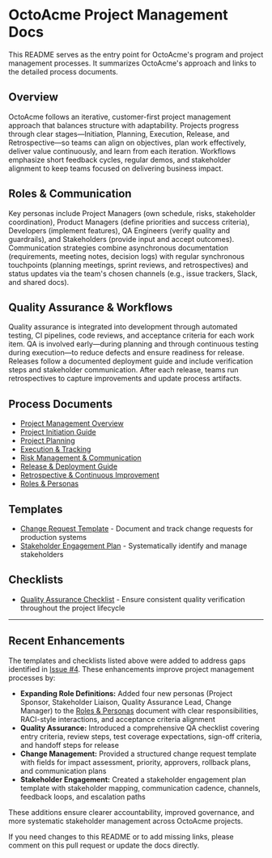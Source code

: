 # OctoAcme Project Management Docs

This README serves as the entry point for OctoAcme's program and project management processes. It summarizes OctoAcme's approach and links to the detailed process documents.

## Overview

OctoAcme follows an iterative, customer-first project management approach that balances structure with adaptability. Projects progress through clear stages—Initiation, Planning, Execution, Release, and Retrospective—so teams can align on objectives, plan work effectively, deliver value continuously, and learn from each iteration. Workflows emphasize short feedback cycles, regular demos, and stakeholder alignment to keep teams focused on delivering business impact.

## Roles & Communication

Key personas include Project Managers (own schedule, risks, stakeholder coordination), Product Managers (define priorities and success criteria), Developers (implement features), QA Engineers (verify quality and guardrails), and Stakeholders (provide input and accept outcomes). Communication strategies combine asynchronous documentation (requirements, meeting notes, decision logs) with regular synchronous touchpoints (planning meetings, sprint reviews, and retrospectives) and status updates via the team's chosen channels (e.g., issue trackers, Slack, and shared docs).

## Quality Assurance & Workflows

Quality assurance is integrated into development through automated testing, CI pipelines, code reviews, and acceptance criteria for each work item. QA is involved early—during planning and through continuous testing during execution—to reduce defects and ensure readiness for release. Releases follow a documented deployment guide and include verification steps and stakeholder communication. After each release, teams run retrospectives to capture improvements and update process artifacts.

## Process Documents

- [Project Management Overview](octoacme-project-management-overview.md)
- [Project Initiation Guide](octoacme-project-initiation.md)
- [Project Planning](octoacme-project-planning.md)
- [Execution & Tracking](octoacme-execution-and-tracking.md)
- [Risk Management & Communication](octoacme-risks-and-communication.md)
- [Release & Deployment Guide](octoacme-release-and-deployment.md)
- [Retrospective & Continuous Improvement](octoacme-retrospective-and-continuous-improvement.md)
- [Roles & Personas](octoacme-roles-and-personas.md)

## Templates

- [Change Request Template](templates/change-request-template.md) - Document and track change requests for production systems
- [Stakeholder Engagement Plan](templates/stakeholder-engagement-plan.md) - Systematically identify and manage stakeholders

## Checklists

- [Quality Assurance Checklist](checklists/quality-assurance-checklist.md) - Ensure consistent quality verification throughout the project lifecycle

---

## Recent Enhancements

The templates and checklists listed above were added to address gaps identified in [Issue #4](https://github.com/mgslalom/skills-scale-institutional-knowledge-using-copilot-spaces/issues/4). These enhancements improve project management processes by:

- **Expanding Role Definitions:** Added four new personas (Project Sponsor, Stakeholder Liaison, Quality Assurance Lead, Change Manager) to the [Roles & Personas](octoacme-roles-and-personas.md) document with clear responsibilities, RACI-style interactions, and acceptance criteria alignment
- **Quality Assurance:** Introduced a comprehensive QA checklist covering entry criteria, review steps, test coverage expectations, sign-off criteria, and handoff steps for release
- **Change Management:** Provided a structured change request template with fields for impact assessment, priority, approvers, rollback plans, and communication plans
- **Stakeholder Engagement:** Created a stakeholder engagement plan template with stakeholder mapping, communication cadence, channels, feedback loops, and escalation paths

These additions ensure clearer accountability, improved governance, and more systematic stakeholder management across OctoAcme projects.

If you need changes to this README or to add missing links, please comment on this pull request or update the docs directly.
